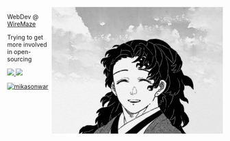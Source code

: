<img src="img/yoriichi.gif" min-width="400px" max-width="400px" width="400px" align="right" alt="Yoriichi (from demon slayer) gif">

<p align="left">
  WebDev @ <a href="https://www.wiremaze.com/">WireMaze</a>
</p>

<p align="left">
  Trying to get more involved in open-sourcing
</p>


<p align="left">
  <a href="https://mikasonwar.github.io/homepage/" alt="Petsonal homepage">
    <img src="https://img.shields.io/badge/-Personal_homepage-0d1117?style=flat-square&labelColor=0d1117&logo=three.js&logoColor=white&link=https://mikasonwar.github.io/homepage/" />
  </a>

  <a href="https://www.linkedin.com/in/miguelfgpereira/" alt="Linkedin">
    <img src="https://img.shields.io/badge/-Linkedin-0e76a8?style=flat-square&logo=Linkedin&logoColor=white&link=https://www.linkedin.com/in/miguelfgpereira/" />
  </a>

  <br/>

  [![mikasonwar](https://github-readme-stats.vercel.app/api/top-langs/?username=mikasonwar&hide=html&layout=compact&theme=dark)](https://github.com/mikasonwar/)
</p>


